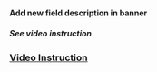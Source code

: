 #### Add new field description in banner
##### See video instruction
### <a href="https://www.youtube.com/watch?v=7JbE_muVP3s" target="_blank">Video Instruction</a>

